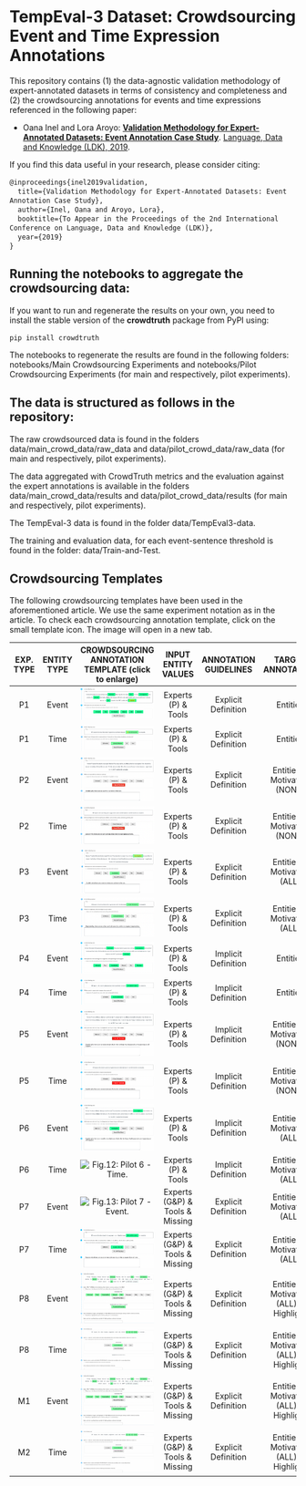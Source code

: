 # TempEval-3 Dataset: Crowdsourcing Event and Time Expression Annotations

This repository contains (1) the data-agnostic validation methodology of expert-annotated datasets in terms of consistency and completeness and (2) the crowdsourcing annotations for events and time expressions referenced in the following paper:

* Oana Inel and Lora Aroyo: **[Validation Methodology for Expert-Annotated Datasets: Event Annotation Case Study](https:...)**. [Language, Data and Knowledge (LDK), 2019](http://2019.ldk-conf.org).


If you find this data useful in your research, please consider citing:

```
@inproceedings{inel2019validation,
  title={Validation Methodology for Expert-Annotated Datasets: Event Annotation Case Study},
  author={Inel, Oana and Aroyo, Lora},
  booktitle={To Appear in the Proceedings of the 2nd International Conference on Language, Data and Knowledge (LDK)},
  year={2019}
}
```

## Running the notebooks to aggregate the crowdsourcing data:

If you want to run and regenerate the results on your own, you need to install the stable version of the **crowdtruth** package from PyPI using:
```
pip install crowdtruth
```

The notebooks to regenerate the results are found in the following folders: notebooks/Main Crowdsourcing Experiments and notebooks/Pilot Crowdsourcing Experiments (for main and respectively, pilot experiments).

## The data is structured as follows in the repository:

The raw crowdsourced data is found in the folders data/main_crowd_data/raw_data and data/pilot_crowd_data/raw_data (for main and respectively, pilot experiments).

The data aggregated with CrowdTruth metrics and the evaluation against the expert annotations is available in the folders data/main_crowd_data/results and data/pilot_crowd_data/results (for main and respectively, pilot experiments).

The TempEval-3 data is found in the folder data/TempEval3-data.

The training and evaluation data, for each event-sentence threshold is found in the folder: data/Train-and-Test.

## Crowdsourcing Templates
The following crowdsourcing templates have been used in the aforementioned article. We use the same experiment notation as in the article. To check each crowdsourcing annotation template, click on the small template icon. The image will open in a new tab.

| EXP. TYPE| ENTITY TYPE | CROWDSOURCING ANNOTATION TEMPLATE (click to enlarge) | INPUT ENTITY VALUES | ANNOTATION GUIDELINES  | TARGET ANNOTATION |               
|:---:|:----------:|:--------:|:---------------------------:|:--------------------:|:------------------------:|
|P1|   Event  | ![Fig.1: Pilot 1 - Event.](https://raw.githubusercontent.com/CrowdTruth/Event-Extraction/master/templates/P1_event.png)| Experts (P) & Tools | Explicit Definition |  Entities |
|P1|   Time  | ![Fig.2: Pilot 1 - Time.](https://raw.githubusercontent.com/CrowdTruth/Event-Extraction/master/templates/P1_time.png)| Experts (P) & Tools | Explicit Definition |  Entities |
|P2|   Event   | ![Fig.3: Pilot 2 - Event.](https://raw.githubusercontent.com/CrowdTruth/Event-Extraction/master/templates/P2_event.png) |  Experts (P) & Tools | Explicit Definition |  Entities + Motivation (NONE) |
|P2|   Time   | ![Fig.4: Pilot 2 - Time.](https://raw.githubusercontent.com/CrowdTruth/Event-Extraction/master/templates/P2_time.png) |  Experts (P) & Tools | Explicit Definition |  Entities + Motivation (NONE) |
|P3|   Event | ![Fig.5: Pilot 3 - Event.](https://raw.githubusercontent.com/CrowdTruth/Event-Extraction/master/templates/P3_event.png) |  Experts (P) & Tools  | Explicit Definition | Entities + Motivation (ALL)|
|P3|   Time | ![Fig.6: Pilot 3 - Time.](https://raw.githubusercontent.com/CrowdTruth/Event-Extraction/master/templates/P3_time.png) |  Experts (P) & Tools  | Explicit Definition | Entities + Motivation (ALL)|
|P4|   Event | ![Fig.7: Pilot 4 - Event.](https://raw.githubusercontent.com/CrowdTruth/Event-Extraction/master/templates/P4_event.png) |  Experts (P) & Tools  | Implicit Definition | Entities |
|P4|   Time | ![Fig.8: Pilot 4 - Time.](https://raw.githubusercontent.com/CrowdTruth/Event-Extraction/master/templates/P4_time.png) |  Experts (P) & Tools  | Implicit Definition | Entities |
|P5|   Event | ![Fig.9: Pilot 5 - Event.](https://raw.githubusercontent.com/CrowdTruth/Event-Extraction/master/templates/P5_event.png) |  Experts (P) & Tools | Implicit Definition |Entities + Motivation (NONE) |
|P5|   Time | ![Fig.10: Pilot 5 - Time.](https://raw.githubusercontent.com/CrowdTruth/Event-Extraction/master/templates/P5_time.png) |  Experts (P) & Tools | Implicit Definition |Entities + Motivation (NONE) |
|P6|   Event | ![Fig.11: Pilot 6 - Event.](https://raw.githubusercontent.com/CrowdTruth/Event-Extraction/master/templates/P6_event.png) |  Experts (P) & Tools  |  Implicit Definition |  Entities + Motivation (ALL) |
|P6|   Time | ![Fig.12: Pilot 6 - Time.](https://raw.githubusercontent.com/CrowdTruth/Event-Extractione/master/templates/P6_time.png) |  Experts (P) & Tools  |  Implicit Definition |  Entities + Motivation (ALL) |
|P7|   Event | ![Fig.13: Pilot 7 - Event.](https://raw.githubusercontent.com/CrowdTruthEvent-Extraction/master/templates/P7_event.png) | Experts (G&P) & Tools & Missing |  Explicit Definition | Entities + Motivation (ALL) |
|P7|   Time | ![Fig.14: Pilot 7 - Time.](https://raw.githubusercontent.com/CrowdTruth/Event-Extraction/master/templates/P7_time.png) | Experts (G&P) & Tools & Missing |  Explicit Definition | Entities + Motivation (ALL) |
|P8|   Event | ![Fig.15: Pilot 8 - Event.](https://raw.githubusercontent.com/CrowdTruth/Event-Extraction/master/templates/P8_event.png) | Experts (G&P) & Tools & Missing |  Explicit Definition | Entities + Motivation (ALL) + Highlight |
|P8|   Time | ![Fig.16: Pilot 8 - Time.](https://raw.githubusercontent.com/CrowdTruth/Event-Extraction/master/templates/P8_time.png) | Experts (G&P) & Tools & Missing |  Explicit Definition | Entities + Motivation (ALL) + Highlight |
|M1|   Event | ![Fig.17: Main 1 - Event.](https://raw.githubusercontent.com/CrowdTruth/Event-Extraction/master/templates/Main_event.png) | Experts (G&P) & Tools & Missing  |  Explicit Definition | Entities + Motivation (ALL) + Highlight |
|M2|   Time | ![Fig.18: Main 2 - Time.](https://raw.githubusercontent.com/CrowdTruth/Event-Extraction/master/templates/Main_time.png) | Experts (G&P) & Tools & Missing  |  Explicit Definition | Entities + Motivation (ALL) + Highlight |
